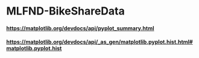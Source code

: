 # MLFND-BikeShareData

#### https://matplotlib.org/devdocs/api/pyplot_summary.html
#### https://matplotlib.org/devdocs/api/_as_gen/matplotlib.pyplot.hist.html#matplotlib.pyplot.hist
